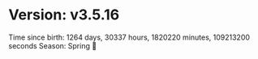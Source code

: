 # Version: v3.5.16
Time since birth: 1264 days, 30337 hours, 1820220 minutes, 109213200 seconds
Season: Spring 🌸
